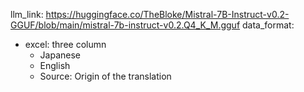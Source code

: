 llm_link: https://huggingface.co/TheBloke/Mistral-7B-Instruct-v0.2-GGUF/blob/main/mistral-7b-instruct-v0.2.Q4_K_M.gguf
data_format:
- excel: three column
  + Japanese
  + English
  + Source: Origin of the translation

